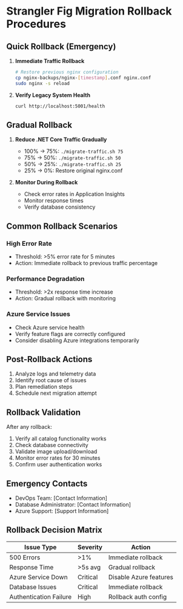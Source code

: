 # Strangler Fig Migration Rollback Procedures

## Quick Rollback (Emergency)

1. **Immediate Traffic Rollback**
   ```bash
   # Restore previous nginx configuration
   cp nginx-backups/nginx-[timestamp].conf nginx.conf
   sudo nginx -s reload
   ```

2. **Verify Legacy System Health**
   ```bash
   curl http://localhost:5001/health
   ```

## Gradual Rollback

1. **Reduce .NET Core Traffic Gradually**
   - 100% → 75%: `./migrate-traffic.sh 75`
   - 75% → 50%: `./migrate-traffic.sh 50`
   - 50% → 25%: `./migrate-traffic.sh 25`
   - 25% → 0%: Restore original nginx.conf

2. **Monitor During Rollback**
   - Check error rates in Application Insights
   - Monitor response times
   - Verify database consistency

## Common Rollback Scenarios

### High Error Rate
- Threshold: >5% error rate for 5 minutes
- Action: Immediate rollback to previous traffic percentage

### Performance Degradation
- Threshold: >2x response time increase
- Action: Gradual rollback with monitoring

### Azure Service Issues
- Check Azure service health
- Verify feature flags are correctly configured
- Consider disabling Azure integrations temporarily

## Post-Rollback Actions

1. Analyze logs and telemetry data
2. Identify root cause of issues
3. Plan remediation steps
4. Schedule next migration attempt

## Rollback Validation

After any rollback:
1. Verify all catalog functionality works
2. Check database connectivity
3. Validate image upload/download
4. Monitor error rates for 30 minutes
5. Confirm user authentication works

## Emergency Contacts

- DevOps Team: [Contact Information]
- Database Administrator: [Contact Information]
- Azure Support: [Support Information]

## Rollback Decision Matrix

| Issue Type | Severity | Action |
|------------|----------|--------|
| 500 Errors | >1% | Immediate rollback |
| Response Time | >5s avg | Gradual rollback |
| Azure Service Down | Critical | Disable Azure features |
| Database Issues | Critical | Immediate rollback |
| Authentication Failure | High | Rollback auth config |
